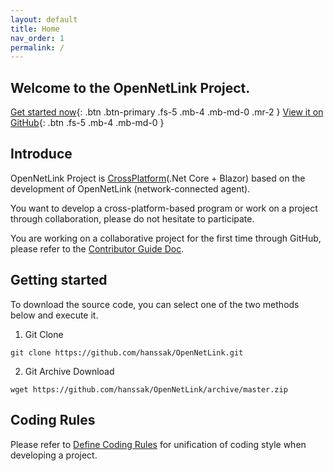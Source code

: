 ```yaml
---
layout: default
title: Home
nav_order: 1
permalink: /
---
```



## Welcome to the OpenNetLink Project.

[Get started now](#getting-started){: .btn .btn-primary .fs-5 .mb-4 .mb-md-0 .mr-2 } [View it on GitHub](https://github.com/hanssak/OpenNetLink){: .btn .fs-5 .mb-4 .mb-md-0 }


## Introduce 
OpenNetLink Project is [CrossPlatform](https://en.wikipedia.org/wiki/Cross-platform_software)(.Net Core + Blazor) based on the development of OpenNetLink (network-connected agent).

You want to develop a cross-platform-based program or work on a project through collaboration, please do not hesitate to participate.

You are working on a collaborative project for the first time through GitHub, please refer to the [Contributor Guide Doc](docs/git_guide/CONTRIBUTE_GUIDE.html).




## Getting started
To download the source code, you can select one of the two methods below and execute it.

1. Git Clone
```
git clone https://github.com/hanssak/OpenNetLink.git
```

2. Git Archive Download
```
wget https://github.com/hanssak/OpenNetLink/archive/master.zip
```

## Coding Rules
Please refer to [Define Coding Rules](docs/git_guide/CODING_ROLE.md) for unification of coding style when developing a project.






